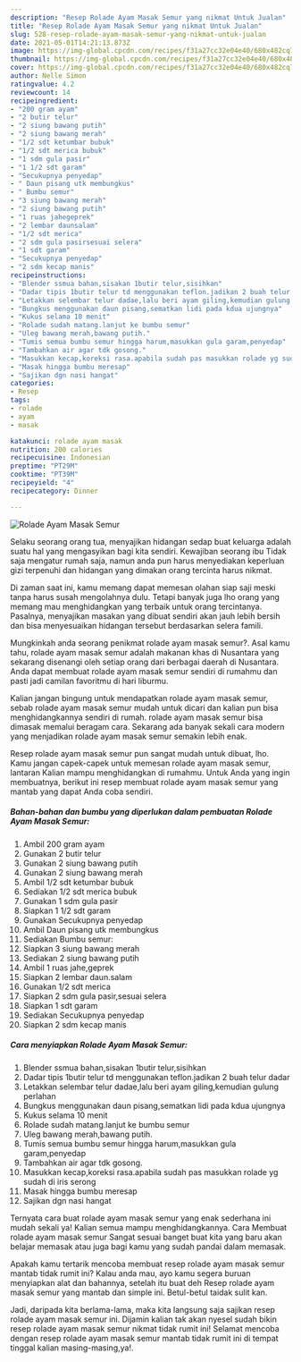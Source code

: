 ```yaml
---
description: "Resep Rolade Ayam Masak Semur yang nikmat Untuk Jualan"
title: "Resep Rolade Ayam Masak Semur yang nikmat Untuk Jualan"
slug: 528-resep-rolade-ayam-masak-semur-yang-nikmat-untuk-jualan
date: 2021-05-01T14:21:13.873Z
image: https://img-global.cpcdn.com/recipes/f31a27cc32e04e40/680x482cq70/rolade-ayam-masak-semur-foto-resep-utama.jpg
thumbnail: https://img-global.cpcdn.com/recipes/f31a27cc32e04e40/680x482cq70/rolade-ayam-masak-semur-foto-resep-utama.jpg
cover: https://img-global.cpcdn.com/recipes/f31a27cc32e04e40/680x482cq70/rolade-ayam-masak-semur-foto-resep-utama.jpg
author: Nelle Simon
ratingvalue: 4.2
reviewcount: 14
recipeingredient:
- "200 gram ayam"
- "2 butir telur"
- "2 siung bawang putih"
- "2 siung bawang merah"
- "1/2 sdt ketumbar bubuk"
- "1/2 sdt merica bubuk"
- "1 sdm gula pasir"
- "1 1/2 sdt garam"
- "Secukupnya penyedap"
- " Daun pisang utk membungkus"
- " Bumbu semur"
- "3 siung bawang merah"
- "2 siung bawang putih"
- "1 ruas jahegeprek"
- "2 lembar daunsalam"
- "1/2 sdt merica"
- "2 sdm gula pasirsesuai selera"
- "1 sdt garam"
- "Secukupnya penyedap"
- "2 sdm kecap manis"
recipeinstructions:
- "Blender ssmua bahan,sisakan 1butir telur,sisihkan"
- "Dadar tipis 1butir telur td menggunakan teflon.jadikan 2 buah telur dadar"
- "Letakkan selembar telur dadae,lalu beri ayam giling,kemudian gulung perlahan"
- "Bungkus menggunakan daun pisang,sematkan lidi pada kdua ujungnya"
- "Kukus selama 10 menit"
- "Rolade sudah matang.lanjut ke bumbu semur"
- "Uleg bawang merah,bawang putih."
- "Tumis semua bumbu semur hingga harum,masukkan gula garam,penyedap"
- "Tambahkan air agar tdk gosong."
- "Masukkan kecap,koreksi rasa.apabila sudah pas masukkan rolade yg sudah di iris serong"
- "Masak hingga bumbu meresap"
- "Sajikan dgn nasi hangat"
categories:
- Resep
tags:
- rolade
- ayam
- masak

katakunci: rolade ayam masak 
nutrition: 200 calories
recipecuisine: Indonesian
preptime: "PT29M"
cooktime: "PT39M"
recipeyield: "4"
recipecategory: Dinner

---
```



![Rolade Ayam Masak Semur](https://img-global.cpcdn.com/recipes/f31a27cc32e04e40/680x482cq70/rolade-ayam-masak-semur-foto-resep-utama.jpg)

Selaku seorang orang tua, menyajikan hidangan sedap buat keluarga adalah suatu hal yang mengasyikan bagi kita sendiri. Kewajiban seorang ibu Tidak saja mengatur rumah saja, namun anda pun harus menyediakan keperluan gizi terpenuhi dan hidangan yang dimakan orang tercinta harus nikmat.

Di zaman  saat ini, kamu memang dapat memesan olahan siap saji meski tanpa harus susah mengolahnya dulu. Tetapi banyak juga lho orang yang memang mau menghidangkan yang terbaik untuk orang tercintanya. Pasalnya, menyajikan masakan yang dibuat sendiri akan jauh lebih bersih dan bisa menyesuaikan hidangan tersebut berdasarkan selera famili. 



Mungkinkah anda seorang penikmat rolade ayam masak semur?. Asal kamu tahu, rolade ayam masak semur adalah makanan khas di Nusantara yang sekarang disenangi oleh setiap orang dari berbagai daerah di Nusantara. Anda dapat membuat rolade ayam masak semur sendiri di rumahmu dan pasti jadi camilan favoritmu di hari liburmu.

Kalian jangan bingung untuk mendapatkan rolade ayam masak semur, sebab rolade ayam masak semur mudah untuk dicari dan kalian pun bisa menghidangkannya sendiri di rumah. rolade ayam masak semur bisa dimasak memalui beragam cara. Sekarang ada banyak sekali cara modern yang menjadikan rolade ayam masak semur semakin lebih enak.

Resep rolade ayam masak semur pun sangat mudah untuk dibuat, lho. Kamu jangan capek-capek untuk memesan rolade ayam masak semur, lantaran Kalian mampu menghidangkan di rumahmu. Untuk Anda yang ingin membuatnya, berikut ini resep membuat rolade ayam masak semur yang mantab yang dapat Anda coba sendiri.

<!--inarticleads1-->

##### Bahan-bahan dan bumbu yang diperlukan dalam pembuatan Rolade Ayam Masak Semur:

1. Ambil 200 gram ayam
1. Gunakan 2 butir telur
1. Gunakan 2 siung bawang putih
1. Gunakan 2 siung bawang merah
1. Ambil 1/2 sdt ketumbar bubuk
1. Sediakan 1/2 sdt merica bubuk
1. Gunakan 1 sdm gula pasir
1. Siapkan 1 1/2 sdt garam
1. Gunakan Secukupnya penyedap
1. Ambil  Daun pisang utk membungkus
1. Sediakan  Bumbu semur:
1. Siapkan 3 siung bawang merah
1. Sediakan 2 siung bawang putih
1. Ambil 1 ruas jahe,geprek
1. Siapkan 2 lembar daun.salam
1. Gunakan 1/2 sdt merica
1. Siapkan 2 sdm gula pasir,sesuai selera
1. Siapkan 1 sdt garam
1. Sediakan Secukupnya penyedap
1. Siapkan 2 sdm kecap manis




<!--inarticleads2-->

##### Cara menyiapkan Rolade Ayam Masak Semur:

1. Blender ssmua bahan,sisakan 1butir telur,sisihkan
1. Dadar tipis 1butir telur td menggunakan teflon.jadikan 2 buah telur dadar
1. Letakkan selembar telur dadae,lalu beri ayam giling,kemudian gulung perlahan
1. Bungkus menggunakan daun pisang,sematkan lidi pada kdua ujungnya
1. Kukus selama 10 menit
1. Rolade sudah matang.lanjut ke bumbu semur
1. Uleg bawang merah,bawang putih.
1. Tumis semua bumbu semur hingga harum,masukkan gula garam,penyedap
1. Tambahkan air agar tdk gosong.
1. Masukkan kecap,koreksi rasa.apabila sudah pas masukkan rolade yg sudah di iris serong
1. Masak hingga bumbu meresap
1. Sajikan dgn nasi hangat




Ternyata cara buat rolade ayam masak semur yang enak sederhana ini mudah sekali ya! Kalian semua mampu menghidangkannya. Cara Membuat rolade ayam masak semur Sangat sesuai banget buat kita yang baru akan belajar memasak atau juga bagi kamu yang sudah pandai dalam memasak.

Apakah kamu tertarik mencoba membuat resep rolade ayam masak semur mantab tidak rumit ini? Kalau anda mau, ayo kamu segera buruan menyiapkan alat dan bahannya, setelah itu buat deh Resep rolade ayam masak semur yang mantab dan simple ini. Betul-betul taidak sulit kan. 

Jadi, daripada kita berlama-lama, maka kita langsung saja sajikan resep rolade ayam masak semur ini. Dijamin kalian tak akan nyesel sudah bikin resep rolade ayam masak semur nikmat tidak rumit ini! Selamat mencoba dengan resep rolade ayam masak semur mantab tidak rumit ini di tempat tinggal kalian masing-masing,ya!.

